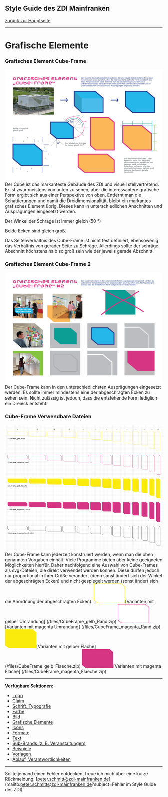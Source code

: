 ## Style Guide des ZDI Mainfranken
[zurück zur Hauptseite](Readme.md)

---

# Grafische Elemente
### Grafisches Element Cube-Frame
![Cube-Frame](/images/Cube-Frame.png)
Der Cube ist das markanteste Gebäude des ZDI und visuell stellvertretend. Er ist zwar meistens von unten zu sehen, aber die interessantere grafische Form ergibt sich aus einer Perspektive von oben. Entfernt man die Schattierungen und damit die Dreidimensionalität, bleibt ein markantes grafisches Element übrig. Dieses kann in unterschiedlichen Anschnitten und Ausprägungen eingesetzt werden.

Der Winkel der Schräge ist immer gleich (50 °)

Beide Ecken sind gleich groß.

Das Seitenverhältnis des Cube-Frame ist nicht fest definiert, ebensowenig das Verhältnis von gerader Seite zu Schräge. Allerdings sollte der schräge Abschnitt höchstens halb so groß sein wie der jeweils gerade Abschnitt.

### Grafisches Element Cube-Frame 2
![Cube-Frame 2](/images/Cube-Frame-2.png)
Der Cube-Frame kann in den unterschiedlichsten Ausprägungen eingesetzt werden. Es sollte immer mindestens eine der abgeschrägten Ecken zu sehen sein. Nicht zulässig ist jedoch, dass die entstehende Form lediglich ein Dreieck entsteht.

### Cube-Frame Verwendbare Dateien
![Cube-Frame verwendbare Dateien](/images/Cube_Frame_Varianten.png)
Der Cube-Frame kann jederzeit konstruiert werden, wenn man die oben genannten Vorgaben einhält. Viele Programme bieten aber keine geeigneten Möglichkeiten hierfür. Daher nachfolgend eine Auswahl von Cube-Frames als svg-Dateien, die direkt verwendet werden können. Diese dürfen jedoch nur proportional in ihrer Größe verändert (denn sonst ändert sich der Winkel der abgeschrägten Ecken) und nicht gespiegelt werden (sonst ändert sich die Anordnung der abgeschrägten Ecken).
![Vorschau](/images/Cube-Frame_gelb_Rand_Vorschau.png)[Varianten mit gelber Umrandung] (/files/CubeFrame_gelb_Rand.zip)
![Vorschau](/images/Cube-Frame_magenta_Rand_Vorschau.png)[Varianten mit magenta Umrandung] (/files/CubeFrame_magenta_Rand.zip)
![Vorschau](/images/Cube-Frame_gelb_Flaeche_Vorschau.png)[Varianten mit gelber Fläche] (/files/CubeFrame_gelb_Flaeche.zip)
![Vorschau](/images/Cube-Frame_magenta_Flaeche_Vorschau.png)[Varianten mit magenta Fläche] (/files/CubeFrame_magenta_Flaeche.zip)

---

**Verfügbare Sektionen:**

* [Logo](Logo.md)
* [Claim](Claim.md)
* [Schrift, Typografie](Schrift_Typografie.md)
* [Farbe](Farbe.md)
* [Bild](Bild.md)
* [Grafische Elemente](Grafische_Elemente.md)
* [Icons](Icons.md)
* [Formate](Formate.md)
* [Text](Text.md)
* [Sub-Brands (z. B. Veranstaltungen)](Subbrands_zB_Veranstaltungen.md)
* [Beispiele](Beispiele.md)
* [Vorlagen](Vorlagen.md)
* [Ablauf, Verantwortlichkeiten](Ablauf_Verantwortlichkeiten.md)


---

Sollte jemand einen Fehler entdecken, freue ich mich über eine kurze Rückmeldung: [peter.schmitt@zdi-mainfranken.de](mailto:peter.schmitt@zdi-mainfranken.de?subject=Fehler im Style Guide des ZDI)